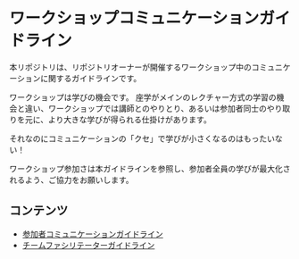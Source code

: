 # ワークショップコミュニケーションガイドライン

本リポジトリは、リポジトリオーナーが開催するワークショップ中のコミュニケーションに関するガイドラインです。

ワークショップは学びの機会です。
座学がメインのレクチャー方式の学習の機会と違い、ワークショップでは講師とのやりとり、あるいは参加者同士のやり取りを元に、より大きな学びが得られる仕掛けがあります。

それなのにコミュニケーションの「クセ」で学びが小さくなるのはもったいない！

ワークショップ参加さは本ガイドラインを参照し、参加者全員の学びが最大化されるよう、ご協力をお願いします。

## コンテンツ
- [参加者コミュニケーションガイドライン](./docs/participant-guideline.md)
- [チームファシリテーターガイドライン](./docs/team-facilitator-guideline.md)